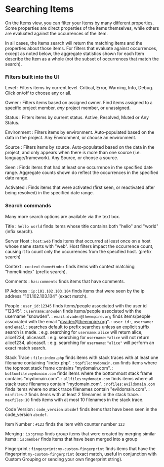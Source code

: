 # Searching Items

On the Items view, you can filter your Items by many different properties. Some properties are
direct properties of the items themselves, while others are evaluated against the occurrences of the
item.

In all cases, the Items search will return the matching items and the properties about those items.
For filters that evaluate against occurrences, except as noted below, the aggregate statistics shown
for each Item describe the Item as a whole (not the subset of occurrences that match the search).

### Filters built into the UI

Level
: Filters items by current level. Critical, Error, Warning, Info, Debug. Click on/off to choose
  any or all.
 
Owner
: Filters items based on assigned owner. Find items assigned to a specific project member, _any_ project member, or unassigned.

Status
: Filters items by current status. Active, Resolved, Muted or Any Status.

Environment
: Filters items by environment. Auto-populated based on the data in the project. Any Environment,
  or choose an environment.

Source
: Filters items by source. Auto-populated based on the data in the project, and only appears when
  there is more than one source (i.e. language/framework). Any Source, or choose a source.

Seen
: Finds items that had at least one occurrence in the specified date range. Aggregate counts shown
  do reflect the occurrences in the specified date range.

Activated
: Finds items that were activated (first seen, or reactivated after being resolved) in the specified
  date range.

### Search commands

Many more search options are available via the text box.

Title
:  `hello world` finds items whose title contains both "hello" and "world" (infix search).

Server Host
: `host:web` finds items that occurred at least once on a host whose name starts with "web". Host filters impact the occurrence count, causing it to count only the occurrences from the specified host.
  (prefix search)

Context
: `context:home#index` finds items with context matching "home#index" (prefix search).

Comments
: `has:comments` finds items that have comments.

IP Address
: `ip:101.102.103.104` finds items that were seen by the ip address "101.102.103.104" (exact match).

People
: `user_id:12345` finds items/people associated with the user id "12345".
: `username:snowden` finds items/people associated with the username "snowden".
: `email:dvader@theempire.org` finds items/people associated with the email "dvader@theempire.org".
: `user_id:`, `username:` and `email:` searches default to prefix searches unless an explicit suffix
  search is made.
: e.g. searching for `username:alice` will return alice, alice1234, aliceasdf.
: e.g. searching for `username:*alice` will not return alice1234, aliceasdf.
: e.g. searching for `username:"alice"` will perform an exact match search.

Stack Trace
: `file:index.php` finds items with stack traces with at least one filename containing "index.php".
: `topfile:mydomain.com` finds items where the topmost stack frame contains "mydomain.com".
: `bottomfile:mydomain.com` finds items where the bottommost stack frame contains "mydomain.com".
: `allfiles:mydomain.com` finds items where all stack trace filenames contain "mydomain.com".
: `nofiles:evildomain.com` finds items where no stack trace filenames contain "evildomain.com".
: `minfiles:2` finds items with at least 2 filenames in the stack trace.
: `maxfiles:10` finds items with at most 10 filenames in the stack trace.

Code Version
: `code_version:abcdef` finds items that have been seen in the code_version `abcdef`.

Item Number
: `#123` finds the item with counter number `123`

Merging
: `is:group` finds group items that were created by merging similar items
: `is:member` finds items that have been merged into a group

Fingerprint
: `fingerprint:my-custom-fingerprint` finds items that have the fingerprint `my-custom-fingerprint` (exact match, useful in conjunction with Custom Grouping or sending your own fingerprint string).

